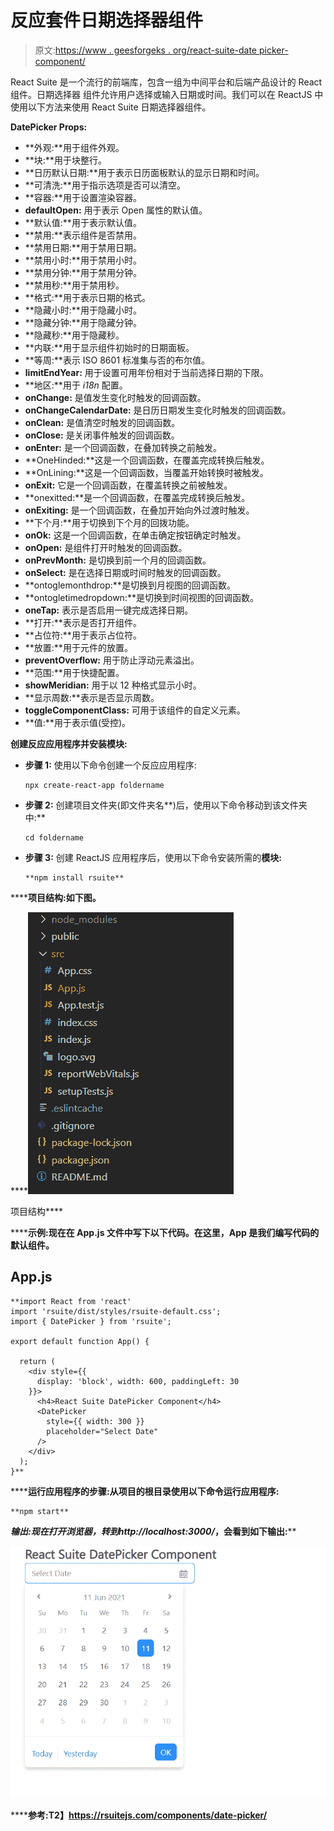 # 反应套件日期选择器组件

> 原文:[https://www . geesforgeks . org/react-suite-date picker-component/](https://www.geeksforgeeks.org/react-suite-datepicker-component/)

React Suite 是一个流行的前端库，包含一组为中间平台和后端产品设计的 React 组件。日期选择器  组件允许用户选择或输入日期或时间。我们可以在 ReactJS 中使用以下方法来使用 React Suite 日期选择器组件。

**DatePicker Props:**

*   **外观:**用于组件外观。
*   **块:**用于块整行。
*   **日历默认日期:**用于表示日历面板默认的显示日期和时间。
*   **可清洗:**用于指示选项是否可以清空。
*   **容器:**用于设置渲染容器。
*   **defaultOpen:** 用于表示 Open 属性的默认值。
*   **默认值:**用于表示默认值。
*   **禁用:**表示组件是否禁用。
*   **禁用日期:**用于禁用日期。
*   **禁用小时:**用于禁用小时。
*   **禁用分钟:**用于禁用分钟。
*   **禁用秒:**用于禁用秒。
*   **格式:**用于表示日期的格式。
*   **隐藏小时:**用于隐藏小时。
*   **隐藏分钟:**用于隐藏分钟。
*   **隐藏秒:**用于隐藏秒。
*   **内联:**用于显示组件初始时的日期面板。
*   **等周:**表示 ISO 8601 标准集与否的布尔值。
*   **limitEndYear:** 用于设置可用年份相对于当前选择日期的下限。
*   **地区:**用于 *i18n* 配置。
*   **onChange:** 是值发生变化时触发的回调函数。
*   **onChangeCalendarDate:** 是日历日期发生变化时触发的回调函数。
*   **onClean:** 是值清空时触发的回调函数。
*   **onClose:** 是关闭事件触发的回调函数。
*   **onEnter:** 是一个回调函数，在叠加转换之前触发。
*   **OneHinded:**这是一个回调函数，在覆盖完成转换后触发。
*   **OnLining:**这是一个回调函数，当覆盖开始转换时被触发。
*   **onExit:** 它是一个回调函数，在覆盖转换之前被触发。
*   **onexitted:**是一个回调函数，在覆盖完成转换后触发。
*   **onExiting:** 是一个回调函数，在叠加开始向外过渡时触发。
*   **下个月:**用于切换到下个月的回拨功能。
*   **onOk:** 这是一个回调函数，在单击确定按钮确定时触发。
*   **onOpen:** 是组件打开时触发的回调函数。
*   **onPrevMonth:** 是切换到前一个月的回调函数。
*   **onSelect:** 是在选择日期或时间时触发的回调函数。
*   **ontoglemonthdrop:**是切换到月视图的回调函数。
*   **ontogletimedropdown:**是切换到时间视图的回调函数。
*   **oneTap:** 表示是否启用一键完成选择日期。
*   **打开:**表示是否打开组件。
*   **占位符:**用于表示占位符。
*   **放置:**用于元件的放置。
*   **preventOverflow:** 用于防止浮动元素溢出。
*   **范围:**用于快捷配置。
*   **showMeridian:** 用于以 12 种格式显示小时。
*   **显示周数:**表示是否显示周数。
*   **toggleComponentClass:** 可用于该组件的自定义元素。
*   **值:**用于表示值(受控)。

**创建反应应用程序并安装模块:**

*   **步骤 1:** 使用以下命令创建一个反应应用程序:

    ```
    npx create-react-app foldername
    ```

*   **步骤 2:** 创建项目文件夹(即文件夹名**)后，使用以下命令移动到该文件夹中:**

    ```
    cd foldername
    ```

*   **步骤 3:** 创建 ReactJS 应用程序后，使用以下命令安装所需的****模块:****

    ```
    **npm install rsuite**
    ```

******项目结构:**如下图。****

****![](img/f04ae0d8b722a9fff0bd9bd138b29c23.png)

项目结构**** 

******示例:**现在在 **App.js** 文件中写下以下代码。在这里，App 是我们编写代码的默认组件。****

## ****App.js****

```
**import React from 'react'
import 'rsuite/dist/styles/rsuite-default.css';
import { DatePicker } from 'rsuite';

export default function App() {

  return (
    <div style={{
      display: 'block', width: 600, paddingLeft: 30
    }}>
      <h4>React Suite DatePicker Component</h4>
      <DatePicker
        style={{ width: 300 }}
        placeholder="Select Date"
      />
    </div>
  );
}**
```

******运行应用程序的步骤:**从项目的根目录使用以下命令运行应用程序:****

```
**npm start**
```

******输出:**现在打开浏览器，转到***http://localhost:3000/***，会看到如下输出:****

****![](img/d3149cef167ff33f394102dde9ff332e.png)****

******参考:**T2】https://rsuitejs.com/components/date-picker/****